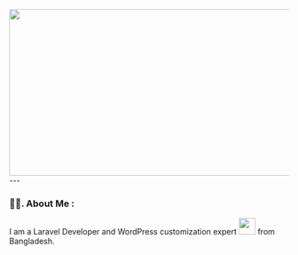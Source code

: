 <div align="center">
  <img src="https://media.giphy.com/media/dWesBcTLavkZuG35MI/giphy.gif" width="600" height="300"/>
</div>
---

### :man_technologist:. About Me :
I am a Laravel Developer and WordPress customization expert <img src="https://media.giphy.com/media/WUlplcMpOCEmTGBtBW/giphy.gif" width="30"> from Bangladesh.

